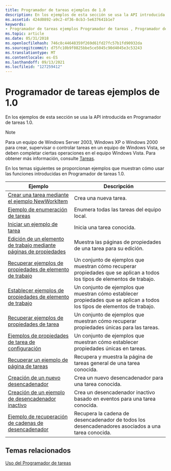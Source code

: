 ```yaml
---
title: Programador de tareas ejemplos de 1.0
description: En los ejemplos de esta sección se usa la API introducida en Programador de tareas 1.0.
ms.assetid: 424d0892-a9c2-4f36-8cb3-5e637641b1e7
keywords:
- Programador de tareas ejemplos Programador de tareas , Programador de tareas ejemplos de 1.0
ms.topic: article
ms.date: 05/31/2018
ms.openlocfilehash: 746c8c44648359f269d61fd27fc57b1fd90932da
ms.sourcegitcommit: d75fc10b9f0825bbe5ce5045c90d4045e3c53243
ms.translationtype: MT
ms.contentlocale: es-ES
ms.lasthandoff: 09/13/2021
ms.locfileid: "127259412"
---
```

# <a name="task-scheduler-10-examples"></a>Programador de tareas ejemplos de 1.0

En los ejemplos de esta sección se usa la API introducida en Programador de tareas 1.0.

> [!Note]  
> Para un equipo de Windows Server 2003, Windows XP o Windows 2000 para crear, supervisar o controlar tareas en un equipo de Windows Vista, se deben completar ciertas operaciones en el equipo Windows Vista. Para obtener más información, consulte [Tareas](tasks.md).

 

En los temas siguientes se proporcionan ejemplos que muestran cómo usar las funciones introducidas en Programador de tareas 1.0.



| Ejemplo                                                                                    | Descripción                                                                                   |
|--------------------------------------------------------------------------------------------|-----------------------------------------------------------------------------------------------|
| [Crear una tarea mediante el ejemplo NewWorkItem](creating-a-task-using-newworkitem-example.md) | Crea una nueva tarea.                                                                           |
| [Ejemplo de enumeración de tareas](enumerating-tasks-example.md)                                 | Enumera todas las tareas del equipo local.                                               |
| [Iniciar un ejemplo de tarea](starting-a-task-example.md)                                     | Inicia una tarea conocida.                                                                          |
| [Edición de un elemento de trabajo mediante páginas de propiedades](editing-a-work-item-using-property-pages.md)   | Muestra las páginas de propiedades de una tarea para su edición.                                            |
| [Recuperar ejemplos de propiedades de elemento de trabajo](retrieving-work-item-property-examples.md)       | Un conjunto de ejemplos que muestran cómo recuperar propiedades que se aplican a todos los tipos de elementos de trabajo. |
| [Establecer ejemplos de propiedades de elemento de trabajo](setting-work-item-property-examples.md)             | Un conjunto de ejemplos que muestran cómo establecer propiedades que se aplican a todos los tipos de elementos de trabajo.      |
| [Recuperar ejemplos de propiedades de tarea](retrieving-task-property-examples.md)                 | Un conjunto de ejemplos que muestran cómo recuperar propiedades únicas para las tareas.                       |
| [Ejemplos de propiedades de tarea de configuración](setting-task-property-examples.md)                       | Un conjunto de ejemplos que muestran cómo establecer propiedades únicas en tareas.                            |
| [Recuperar un ejemplo de página de tareas](retrieving-a-task-page-example.md)                       | Recupera y muestra la página de tareas general de una tarea conocida.                                 |
| [Creación de un nuevo desencadenador](creating-a-new-trigger.md)                                       | Crea un nuevo desencadenador para una tarea conocida.                                                       |
| [Creación de un ejemplo de desencadenador inactivo](creating-an-idle-trigger-example.md)                   | Crea un desencadenador inactivo basado en eventos para una tarea conocida.                                         |
| [Ejemplo de recuperación de cadenas de desencadenador](retrieving-trigger-strings-example.md)               | Recupera la cadena de desencadenador de todos los desencadenadores asociados a una tarea conocida.                    |



 

## <a name="related-topics"></a>Temas relacionados

<dl> <dt>

[Uso del Programador de tareas](using-the-task-scheduler.md)
</dt> </dl>

 

 




